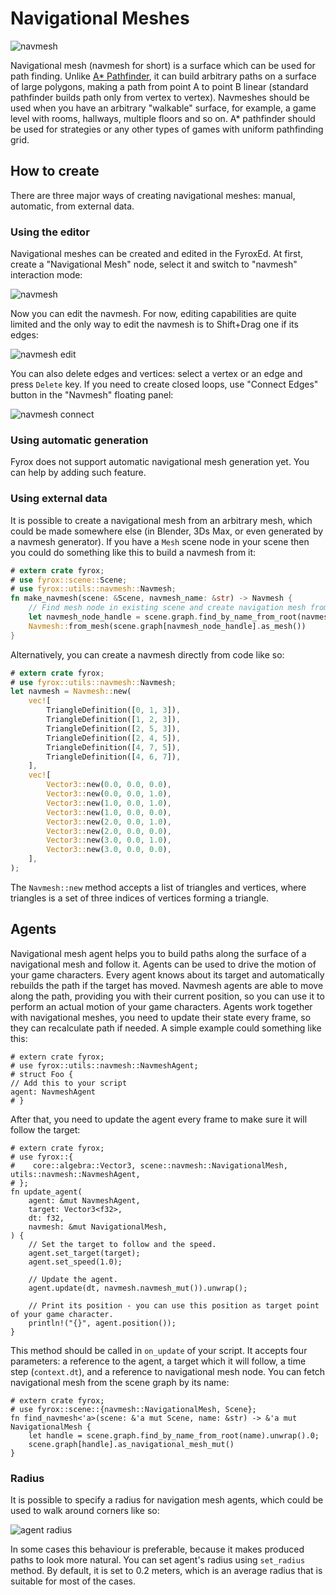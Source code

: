 # Navigational Meshes

![navmesh](./navmesh.gif)

Navigational mesh (navmesh for short) is a surface which can be used for path finding. Unlike 
[A* Pathfinder](./pathfinding.md), it can build arbitrary paths on a surface of large polygons, making a path from 
point A to point B linear (standard pathfinder builds path only from vertex to vertex). Navmeshes should be used when
you have an arbitrary "walkable" surface, for example, a game level with rooms, hallways, multiple floors and so on. 
A* pathfinder should be used for strategies or any other types of games with uniform pathfinding grid.

## How to create

There are three major ways of creating navigational meshes: manual, automatic, from external data.

### Using the editor

Navigational meshes can be created and edited in the FyroxEd. At first, create a "Navigational Mesh" node, select it and
switch to "navmesh" interaction mode:

![navmesh](./navmesh.png)

Now you can edit the navmesh. For now, editing capabilities are quite limited and the only way to edit the navmesh is
to Shift+Drag one if its edges:

![navmesh edit](./navmesh_edit.gif)

You can also delete edges and vertices: select a vertex or an edge and press `Delete` key. If you need to create closed
loops, use "Connect Edges" button in the "Navmesh" floating panel:

![navmesh connect](./navmesh_connect.png)

### Using automatic generation

Fyrox does not support automatic navigational mesh generation yet. You can help by adding such feature.

### Using external data

It is possible to create a navigational mesh from an arbitrary mesh, which could be made somewhere else (in Blender,
3Ds Max, or even generated by a navmesh generator). If you have a `Mesh` scene node in your scene then you could do
something like this to build a navmesh from it:

```rust ,no_run
# extern crate fyrox;
# use fyrox::scene::Scene;
# use fyrox::utils::navmesh::Navmesh;
fn make_navmesh(scene: &Scene, navmesh_name: &str) -> Navmesh {
    // Find mesh node in existing scene and create navigation mesh from it.
    let navmesh_node_handle = scene.graph.find_by_name_from_root(navmesh_name).unwrap().0;
    Navmesh::from_mesh(scene.graph[navmesh_node_handle].as_mesh())
}
```

Alternatively, you can create a navmesh directly from code like so:

```rust ,no_run
# extern crate fyrox;
# use fyrox::utils::navmesh::Navmesh;
let navmesh = Navmesh::new(
    vec![
        TriangleDefinition([0, 1, 3]),
        TriangleDefinition([1, 2, 3]),
        TriangleDefinition([2, 5, 3]),
        TriangleDefinition([2, 4, 5]),
        TriangleDefinition([4, 7, 5]),
        TriangleDefinition([4, 6, 7]),
    ],
    vec![
        Vector3::new(0.0, 0.0, 0.0),
        Vector3::new(0.0, 0.0, 1.0),
        Vector3::new(1.0, 0.0, 1.0),
        Vector3::new(1.0, 0.0, 0.0),
        Vector3::new(2.0, 0.0, 1.0),
        Vector3::new(2.0, 0.0, 0.0),
        Vector3::new(3.0, 0.0, 1.0),
        Vector3::new(3.0, 0.0, 0.0),
    ],
);
```

The `Navmesh::new` method accepts a list of triangles and vertices, where triangles is a set of three indices of 
vertices forming a triangle.

## Agents

Navigational mesh agent helps you to build paths along the surface of a navigational mesh and follow it. Agents can be 
used to drive the motion of your game characters. Every agent knows about its target and automatically rebuilds the path
if the target has moved. Navmesh agents are able to move along the path, providing you with their current position, so you
can use it to perform an actual motion of your game characters. Agents work together with navigational meshes, you need
to update their state every frame, so they can recalculate path if needed. A simple example could something like this:

```rust,no_run
# extern crate fyrox;
# use fyrox::utils::navmesh::NavmeshAgent;
# struct Foo { 
// Add this to your script
agent: NavmeshAgent
# }
```

After that, you need to update the agent every frame to make sure it will follow the target:

```rust,no_run
# extern crate fyrox;
# use fyrox::{
#    core::algebra::Vector3, scene::navmesh::NavigationalMesh, utils::navmesh::NavmeshAgent,
# };
fn update_agent(
    agent: &mut NavmeshAgent,
    target: Vector3<f32>,
    dt: f32,
    navmesh: &mut NavigationalMesh,
) {
    // Set the target to follow and the speed.
    agent.set_target(target);
    agent.set_speed(1.0);

    // Update the agent.
    agent.update(dt, navmesh.navmesh_mut()).unwrap();

    // Print its position - you can use this position as target point of your game character.
    println!("{}", agent.position());
}
```

This method should be called in `on_update` of your script. It accepts four parameters: a reference to the agent, a 
target which it will follow, a time step (`context.dt`), and a reference to navigational mesh node. You can fetch 
navigational mesh from the scene graph by its name:

```rust,no_run
# extern crate fyrox;
# use fyrox::scene::{navmesh::NavigationalMesh, Scene};
fn find_navmesh<'a>(scene: &'a mut Scene, name: &str) -> &'a mut NavigationalMesh {
    let handle = scene.graph.find_by_name_from_root(name).unwrap().0;
    scene.graph[handle].as_navigational_mesh_mut()
}
```

### Radius

It is possible to specify a radius for navigation mesh agents, which could be used to walk around corners like so:

![agent radius](./agent_radius.gif)

In some cases this behaviour is preferable, because it makes produced paths to look more natural. You can set agent's
radius using `set_radius` method. By default, it is set to 0.2 meters, which is an average radius that is suitable for
most of the cases.